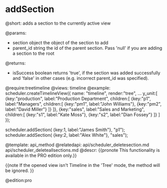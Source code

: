 addSection
=============
@short: 
	adds a section to the currently active view 

@params: 
- section			object			the object of the section to add
- parent_id			string			the id of the parent section. Pass 'null' if you are adding a section to the root

@returns:
- isSuccess			boolean			returns 'true', if the section was added successfully and 'false' in other cases (e.g. incorrect parent_id was specified).

@require:treetimeline
@views: timeline
@example: 
scheduler.createTimelineView({
    name:   "timeline",
    render:"tree",
    ...
    y_unit:[
    	{key:"production", label:"Production Department", children:[
			{key:"p1", label:"Managers", children:[
				{key:"pm1", label:"John Williams"},
				{key:"pm2", label:"David Miller"}
			]}
		]},
		{key:"sales", label:"Sales and Marketing", children:[
			{key:"s1", label:"Kate Moss"},
			{key:"s2", label:"Dian Fossey"}
		]}
    ]
});	

scheduler.addSection( {key:1, label:"James Smith"}, "p1");
scheduler.addSection( {key:2, label:"Alex White"}, "sales");


@template:	api_method
@relatedapi:
    api/scheduler_deletesection.md
    api/scheduler_deleteallsections.md
@descr: 
{{pronote This functionality is available in the PRO edition only.}}

{{note
If the opened view isn't Timeline in the 'Tree' mode, the method will be ignored.
}}

@edition:pro